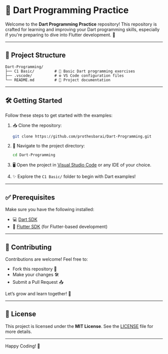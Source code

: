 # 📘 Dart Programming Practice

Welcome to the **Dart Programming Practice** repository! This repository is crafted for learning and improving your Dart programming skills, especially if you're preparing to dive into Flutter development. 🚀   

---

## 📂 Project Structure

```
Dart-Programming/
├── C1 Basic/         # 🧱 Basic Dart programming exercises
├── .vscode/          # ⚙️ VS Code configuration files
└── README.md         # 📘 Project documentation
```

---

## 🛠️ Getting Started

Follow these steps to get started with the examples:

1. 📥 Clone the repository:

   ```bash
   git clone https://github.com/prothesbarai/Dart-Programming.git
   ```

2. 📁 Navigate to the project directory:

   ```bash
   cd Dart-Programming
   ```

3. 🖥️ Open the project in [Visual Studio Code](https://code.visualstudio.com/) or any IDE of your choice.

4. ✨ Explore the `C1 Basic/` folder to begin with Dart examples!

---

## ✅ Prerequisites

Make sure you have the following installed:

- 💻 [Dart SDK](https://dart.dev/get-dart)
- 📱 [Flutter SDK](https://flutter.dev/docs/get-started/install) (for Flutter-based development)

---

## 🤝 Contributing

Contributions are welcome! Feel free to:

- Fork this repository 🍴
- Make your changes 🛠️
- Submit a Pull Request 📤

Let’s grow and learn together! 🌱

---

## 📄 License

This project is licensed under the **MIT License**. See the [LICENSE](LICENSE) file for more details.

---

Happy Coding! 💙
